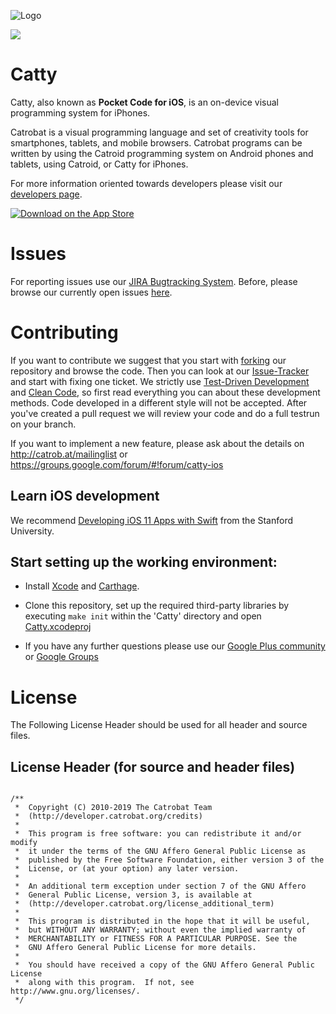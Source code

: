 ![Logo](https://github.com/Catrobat/Catty/raw/master/src/Catty/Images.xcassets/AppIcon.appiconset/Icon-60@2x.png)

![](https://img.shields.io/github/languages/top/catrobat/catty.svg)

Catty
=====

Catty, also known as **Pocket Code for iOS**, is an on-device visual programming system for iPhones.

Catrobat is a visual programming language and set of creativity tools for smartphones, tablets, and mobile browsers. Catrobat programs can be written by using the Catroid programming system on Android phones and tablets, using Catroid, or Catty for iPhones.

For more information oriented towards developers please visit our [developers page](http://developer.catrobat.org/).

[![Download on the App Store](https://upload.wikimedia.org/wikipedia/commons/3/3c/Download_on_the_App_Store_Badge.svg)](https://catrob.at/PCios)

# Issues #

For reporting issues use our [JIRA Bugtracking System](https://jira.catrob.at/secure/RapidBoard.jspa?rapidView=75). Before, please browse our currently open issues [here](https://jira.catrob.at/secure/IssueNavigator.jspa?reset=true&jqlQuery=project+%3D+IOS+AND+resolution+%3D+Unresolved+ORDER+BY+priority+DESC%2C+key+DESC&mode=hide).

# Contributing #

If you want to contribute we suggest that you start with [forking](https://help.github.com/articles/fork-a-repo/) our repository and browse the code. Then you can look at our [Issue-Tracker](https://jira.catrob.at/secure/RapidBoard.jspa?rapidView=60) and start with fixing one ticket. We strictly use [Test-Driven Development](http://c2.com/cgi/wiki?TestDrivenDevelopment) and [Clean Code](http://www.planetgeek.ch/wp-content/uploads/2013/06/Clean-Code-V2.2.pdf), so first read everything you can about these development methods. Code developed in a different style will not be accepted.
After you've created a pull request we will review your code and do a full testrun on your branch.

If you want to implement a new feature, please ask about the details on http://catrob.at/mailinglist or https://groups.google.com/forum/#!forum/catty-ios

<!--
 1. Make sure you have installed [Brew][1], a package manage for OSX, which the `bootstrap` script uses to pull dependencies
 1. Now install xctool and cmake by executing following lines at the command-line prompt:
 `sudo brew install xctool`
 `sudo brew install cmake`
 1. Checkout our repository
 `git clone ...`
 1. Update submodules
 `git submodule update --init --recursive`
 1. Call bootstrap script of ObjectiveGit library
 `Catty/objective-git/script/bootstrap`
 1. `sudo brew install homebrew/versions/perl516`
 -->

## Learn iOS development

We recommend [Developing iOS 11 Apps with Swift](https://itunes.apple.com/us/course/developing-ios-11-apps-with-swift/id1309275316) from the Stanford University.

## Start setting up the working environment:

* Install [Xcode](https://itunes.apple.com/us/app/xcode/id497799835?mt=12) and [Carthage](https://github.com/Carthage/Carthage).

* Clone this repository, set up the required third-party libraries by executing `make init` within the 'Catty' directory and open [Catty.xcodeproj](src/Catty.xcodeproj)

* If you have any further questions please use our [Google Plus community](https://catrob.at/plus) or [Google Groups](https://groups.google.com/forum/#!forum/catty-ios)

# License

The Following License Header should be used for all header and source files.

## License Header (for source and header files)
<pre lang="objective-c"><code>
/**
 *  Copyright (C) 2010-2019 The Catrobat Team
 *  (http://developer.catrobat.org/credits)
 *
 *  This program is free software: you can redistribute it and/or modify
 *  it under the terms of the GNU Affero General Public License as
 *  published by the Free Software Foundation, either version 3 of the
 *  License, or (at your option) any later version.
 *
 *  An additional term exception under section 7 of the GNU Affero
 *  General Public License, version 3, is available at
 *  (http://developer.catrobat.org/license_additional_term)
 *
 *  This program is distributed in the hope that it will be useful,
 *  but WITHOUT ANY WARRANTY; without even the implied warranty of
 *  MERCHANTABILITY or FITNESS FOR A PARTICULAR PURPOSE. See the
 *  GNU Affero General Public License for more details.
 *
 *  You should have received a copy of the GNU Affero General Public License
 *  along with this program.  If not, see http://www.gnu.org/licenses/.
 */
</code></pre>

[1]: http://brew.sh
